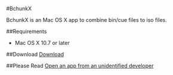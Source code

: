 #BchunkX

BchunkX is an Mac OS X app to combine bin/cue files to iso files.

##Requirements
- Mac OS X 10.7 or later

##Download
[Download](https://bitbucket.org/iteufel/bchunkx/downloads)

##Please Read
[Open an app from an unidentified developer](https://support.apple.com/kb/PH18657?locale=en_US)